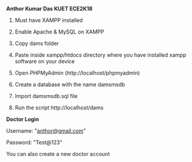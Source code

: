 **Anthor Kumar Das KUET ECE2K18**

1. Must have XAMPP installed

2. Enable Apache & MySQL on XAMPP

3. Copy dams folder

4. Paste inside xampp/htdocs directory where you have installed xampp software on your device

5. Open PHPMyAdmin (http://localhost/phpmyadmin)

6. Create a database with the name damsmsdb

7. Import damsmsdb.sql file

8. Run the script http://localhost/dams

**Doctor Login**

Username: "anthor@gmail.com"

Password: "Test@123"

You can also create a new doctor account

